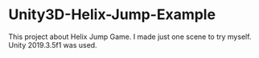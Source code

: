 # Unity3D-Helix-Jump-Example

This project about Helix Jump Game.
I made just one scene to try myself.
Unity 2019.3.5f1 was used.
